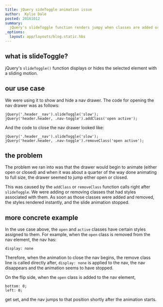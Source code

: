```yaml
---
title: jQuery sideToggle animation issue
author:  Kylie Dale
posted: 20161012
summary:
  jQuery's slideToggle function renders jumpy when classes are added or removed too quickly after function call.'
_options:
  layout: app/layouts/blog.static.hbs
---
```


## what is slideToggle?

jQuery's `slideToggle()` function displays or hides the selected element with a sliding motion.

## our use case

We were using it to show and hide a nav drawer. The code for opening the nav drawer was as follows:

```
jQuery('.header__nav').slideToggle('slow');
jQuery('header.header, .nav-toggle').addClass('open active');
```

And the code to close the nav drawer looked like:

```
jQuery('.header__nav').slideToggle('slow');
jQuery('header.header, .nav-toggle').removeClass('open active');
```

## the problem

The problem we ran into was that the drawer would begin to animate (either open or closed) and when it was about a quarter of the way done animating to full size, the drawer seemed to jump either open or closed.

This was caused by the `addClass` or `removeClass` function calls right after `slideToggle`. We were adding or removing classes that had styles associated with them. As soon as those classes were added and removed, the styles rendered instantly, and the slide animation stopped.

## more concrete example

In the use case above, the `open` and `active` classes have certain styles assigned to them. For example, when the `open` class is removed from the nav element, the nav has:

```
display: none
```

Therefore, when the animation to close the nav begins, the remove class line is called directly after, `display: none` is applied to the nav, the nav disappears and the animation seems to have stopped.

On the flip side, when the `open` class is added to the nav element,

```
bottom: 0;
left: 0;
```

get set, and the nav jumps to that position shortly after the animation starts.

